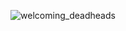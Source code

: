 <p align="center">
  <img src="https://media.giphy.com/media/v1.Y2lkPTc5MGI3NjExYjJ1ZTVraWJ0NzJkeHBuNXI4MGVqcGZ0Mm1ueHExdHR4anF3Ynk2NyZlcD12MV9pbnRlcm5hbF9naWZfYnlfaWQmY3Q9cw/vwFRcV9uptcjaXAgUy/giphy.gif" alt="welcoming_deadheads"/>
</p>


<!--
**yelimot/yelimot** is a ✨ _special_ ✨ repository because its `README.md` (this file) appears on your GitHub profile.

Here are some ideas to get you started:

- 🔭 I’m currently working on ...
- 🌱 I’m currently learning ...
- 👯 I’m looking to collaborate on ...
- 🤔 I’m looking for help with ...
- 💬 Ask me about ...
- 📫 How to reach me: ...
- 😄 Pronouns: ...
- ⚡ Fun fact: ...
-->
